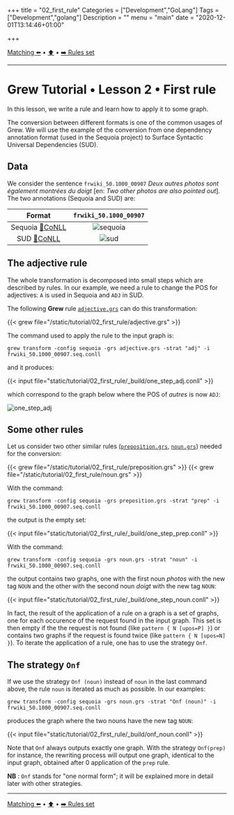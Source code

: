 +++
title = "02_first_rule"
Categories = ["Development","GoLang"]
Tags = ["Development","golang"]
Description = ""
menu = "main"
date = "2020-12-01T13:14:46+01:00"

+++

[Matching :arrow_left:](../01_matching) • [:arrow_up:](../top) • [:arrow_right: Rules set](../03_rules_set)

---

# Grew Tutorial • Lesson 2 • First rule

In this lesson, we write a rule and learn how to apply it to some graph.

The conversion between different formats is one of the common usages of Grew.
We will use the example of the conversion from one dependency annotation format (used in the Sequoia project) to Surface Syntactic Universal Dependencies (SUD).

## Data

We consider the sentence `frwiki_50.1000_00907` *Deux autres photos sont également montrées du doigt* [en: *Two other photos are also pointed out*].
The two annotations (Sequoia and SUD) are:

| Format | `frwiki_50.1000_00907` |
|:---:|:---:|
| Sequoia [:link:CoNLL](/tutorial/02_first_rule/frwiki_50.1000_00907.seq.conll) | ![sequoia](/tutorial/02_first_rule/_build/frwiki_50.1000_00907.seq.svg) |
| SUD [:link:CoNLL](/tutorial/02_first_rule/frwiki_50.1000_00907.sud.conllu) | ![sud](/tutorial/02_first_rule/_build/frwiki_50.1000_00907.sud.svg) |

## The adjective rule

The whole transformation is decomposed into small steps which are described by rules.
In our example, we need a rule to change the POS for adjectives: `A` is used in Sequoia and `ADJ` in SUD.

The following **Grew** rule [`adjective.grs`](/tutorial/02_first_rule/adjective.grs) can do this transformation:

{{< grew file="/static/tutorial/02_first_rule/adjective.grs" >}}

The command used to apply the rule to the input graph is:

```
grew transform -config sequoia -grs adjective.grs -strat "adj" -i frwiki_50.1000_00907.seq.conll
```

and it produces:

{{< input file="static/tutorial/02_first_rule/_build/one_step_adj.conll" >}}

which correspond to the graph below where the POS of *autres* is now `ADJ`:

![one_step_adj](/tutorial/02_first_rule/_build/one_step_adj.svg)

## Some other rules

Let us consider two other similar rules ([`preposition.grs`](/tutorial/02_first_rule/preposition.grs), [`noun.grs`](/tutorial/02_first_rule/noun.grs)) needed for the conversion:

{{< grew file="/static/tutorial/02_first_rule/preposition.grs" >}}
{{< grew file="/static/tutorial/02_first_rule/noun.grs" >}}

With the command:

```
grew transform -config sequoia -grs preposition.grs -strat "prep" -i frwiki_50.1000_00907.seq.conll
```

the output is the empty set:

{{< input file="static/tutorial/02_first_rule/_build/one_step_prep.conll" >}}

With the command:

```
grew transform -config sequoia -grs noun.grs -strat "noun" -i frwiki_50.1000_00907.seq.conll
```

the output contains two graphs, one with the first noun *photos* with the new tag `NOUN` and the other with the second noun *doigt* with the new tag `NOUN`:

{{< input file="static/tutorial/02_first_rule/_build/one_step_noun.conll" >}}

In fact, the result of the application of a rule on a graph is a set of graphs, one for each occurence of the request found in the input graph. This set is then empty if the the request is not found (like `pattern { N [upos=P] }`) or contains two graphs if the request is found twice (like `pattern { N [upos=N] }`).
To iterate the application of a rule, one has to use the strategy `Onf`.

## The strategy `Onf`

If we use the strategy `Onf (noun)` instead of `noun` in the last command above, the rule `noun` is iterated as much as possible.
In our examples:

```
grew transform -config sequoia -grs noun.grs -strat "Onf (noun)" -i frwiki_50.1000_00907.seq.conll
```

produces the graph where the two nouns have the new tag `NOUN`:

{{< input file="static/tutorial/02_first_rule/_build/onf_noun.conll" >}}

Note that `Onf` always outputs exactly one graph.
With the strategy `Onf(prep)` for instance, the rewriting process will output one graph, identical to the input graph, obtained after 0 application of the `prep` rule.

**NB** : `Onf` stands for "one normal form"; it will be explained more in detail later with other strategies.

---

[Matching :arrow_left:](../01_matching) • [:arrow_up:](../top) • [:arrow_right: Rules set](../03_rules_set)
